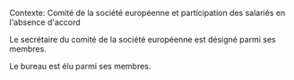 Contexte: Comité de la société européenne et participation  des salariés en l'absence d'accord

Le secrétaire du comité de la société européenne est désigné parmi ses membres.

Le bureau est élu parmi ses membres.